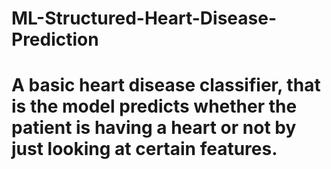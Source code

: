 # ML-Structured-Heart-Disease-Prediction
# A basic heart disease classifier, that is the model predicts whether the patient is having a heart or not by just looking at certain features.
